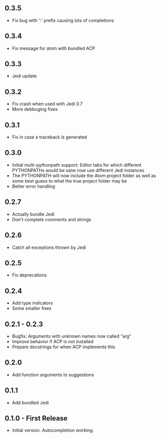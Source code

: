 ## 0.3.5
* Fix bug with ':' prefix causing lots of completions

## 0.3.4
* Fix message for atom with bundled ACP

## 0.3.3
* Jedi update

## 0.3.2
* Fix crash when used with Jedi 0.7
* More debbuging fixes

## 0.3.1
* Fix in case a traceback is generated

## 0.3.0
* Initial multi-pythonpath support: Editor tabs for which different PYTHONPATHs would be sane now use different Jedi instances
* The PYTHONPATH will now include the Atom project folder as well as some best guess to what the true project folder may be
* Better error handling

## 0.2.7
* Actually bundle Jedi
* Don't complete comments and strings

## 0.2.6
* Catch all exceptions thrown by Jedi

## 0.2.5
* Fix deprecations

## 0.2.4
* Add type indicators
* Some smaller fixes

## 0.2.1 - 0.2.3
* Bugfix: Arguments with unknown names now called "arg"
* Improve behavior if ACP is not installed
* Prepare docstrings for when ACP implements this

## 0.2.0
* Add function arguments to suggestions

## 0.1.1
* Add bundled Jedi

## 0.1.0 - First Release
* Initial version. Autocompletion working.
